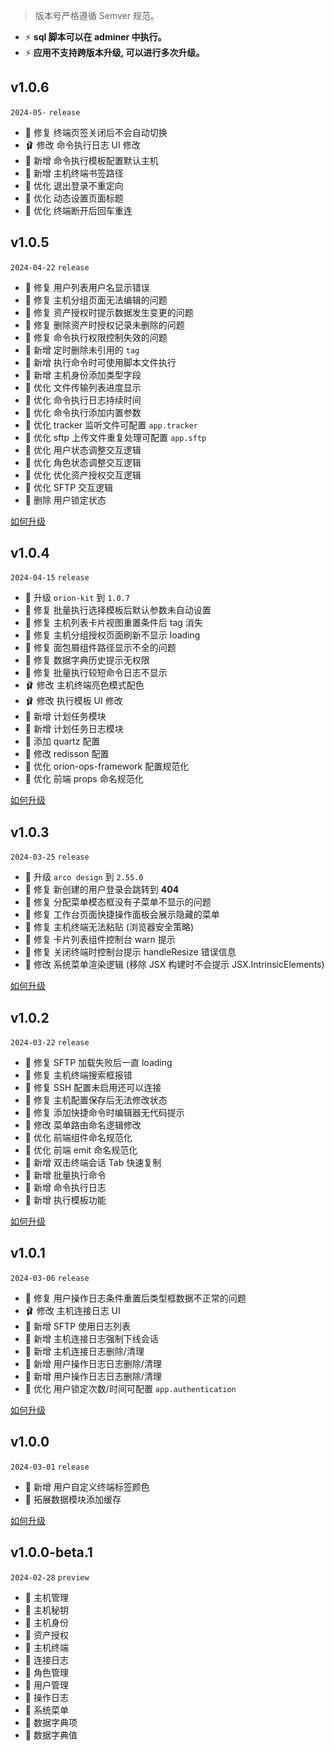 > 版本号严格遵循 Semver 规范。

* ⚡ **sql 脚本可以在 adminer 中执行。**
* ⚡ **应用不支持跨版本升级, 可以进行多次升级。**

## v1.0.6

`2024-05-` `release`

* 🐞 修复 终端页签关闭后不会自动切换
* 🩰 修改 命令执行日志 UI 修改
* 🌈 新增 命令执行模板配置默认主机
* 🌈 新增 主机终端书签路径
* 🔨 优化 退出登录不重定向
* 🔨 优化 动态设置页面标题
* 🔨 优化 终端断开后回车重连

## v1.0.5

`2024-04-22` `release`

* 🐞 修复 用户列表用户名显示错误
* 🐞 修复 主机分组页面无法编辑的问题
* 🐞 修复 资产授权时提示数据发生变更的问题
* 🐞 修复 删除资产时授权记录未删除的问题
* 🐞 修复 命令执行权限控制失效的问题
* 🌈 新增 定时删除未引用的 `tag`
* 🌈 新增 执行命令时可使用脚本文件执行
* 🌈 新增 主机身份添加类型字段
* 🔨 优化 文件传输列表进度显示
* 🔨 优化 命令执行日志持续时间
* 🔨 优化 命令执行添加内置参数
* 🔨 优化 tracker 监听文件可配置 `app.tracker`
* 🔨 优化 sftp 上传文件重复处理可配置 `app.sftp`
* 🔨 优化 用户状态调整交互逻辑
* 🔨 优化 角色状态调整交互逻辑
* 🔨 优化 优化资产授权交互逻辑
* 🔨 优化 SFTP 交互逻辑
* 🧹 删除 用户锁定状态

[如何升级](/update/v1.0.5.md)

## v1.0.4

`2024-04-15` `release`

* 🚀 升级 `orion-kit` 到 `1.0.7`
* 🐞 修复 批量执行选择模板后默认参数未自动设置
* 🐞 修复 主机列表卡片视图重置条件后 tag 消失
* 🐞 修复 主机分组授权页面刷新不显示 loading
* 🐞 修复 面包屑组件路径显示不全的问题
* 🐞 修复 数据字典历史提示无权限
* 🐞 修复 批量执行较短命令日志不显示
* 🩰 修改 主机终端亮色模式配色
* 🩰 修改 执行模板 UI 修改
* 🌈 新增 计划任务模块
* 🌈 新增 计划任务日志模块
* 🔨 添加 quartz 配置
* 🔨 修改 redisson 配置
* 🔨 优化 orion-ops-framework 配置规范化
* 🔨 优化 前端 props 命名规范化

[如何升级](/update/v1.0.4.md)

## v1.0.3

`2024-03-25` `release`

* 🚀 升级 `arco design` 到 `2.55.0`
* 🐞 修复 新创建的用户登录会跳转到 **404**
* 🐞 修复 分配菜单模态框没有子菜单不显示的问题
* 🐞 修复 工作台页面快捷操作面板会展示隐藏的菜单
* 🐞 修复 主机终端无法粘贴 (浏览器安全策略)
* 🐞 修复 卡片列表组件控制台 warn 提示
* 🐞 修复 关闭终端时控制台提示 handleResize 错误信息
* 🔨 修改 系统菜单渲染逻辑 (移除 JSX 构建时不会提示 JSX.IntrinsicElements)

[如何升级](/update/v1.0.3.md)

## v1.0.2

`2024-03-22` `release`

* 🐞 修复 SFTP 加载失败后一直 loading
* 🐞 修复 主机终端搜索框报错
* 🐞 修复 SSH 配置未启用还可以连接
* 🐞 修复 主机配置保存后无法修改状态
* 🐞 修复 添加快捷命令时编辑器无代码提示
* 🔨 修改 菜单路由命名逻辑修改
* 🔨 优化 前端组件命名规范化
* 🔨 优化 前端 emit 命名规范化
* 🌈 新增 双击终端会话 Tab 快速复制
* 🌈 新增 批量执行命令
* 🌈 新增 命令执行日志
* 🌈 新增 执行模板功能

[如何升级](/update/v1.0.2.md)

## v1.0.1

`2024-03-06` `release`

* 🐞 修复 用户操作日志条件重置后类型框数据不正常的问题
* 🩰 修改 主机连接日志 UI
* 🌈 新增 SFTP 使用日志列表
* 🌈 新增 主机连接日志强制下线会话
* 🌈 新增 主机连接日志删除/清理
* 🌈 新增 用户操作日志日志删除/清理
* 🌈 新增 用户操作日志日志删除/清理
* 🔨 优化 用户锁定次数/时间可配置 `app.authentication`

[如何升级](/update/v1.0.1.md)

## v1.0.0

`2024-03-01` `release`

* 🌈 新增 用户自定义终端标签颜色
* 🔨 拓展数据模块添加缓存

[如何升级](/update/v1.0.0.md)

## v1.0.0-beta.1

`2024-02-28` `preview`

* 🌈 主机管理
* 🌈 主机秘钥
* 🌈 主机身份
* 🌈 资产授权
* 🌈 主机终端
* 🌈 连接日志
* 🌈 角色管理
* 🌈 用户管理
* 🌈 操作日志
* 🌈 系统菜单
* 🌈 数据字典项
* 🌈 数据字典值  
